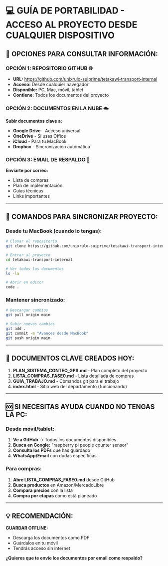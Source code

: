 # 💻 GUÍA DE PORTABILIDAD - ACCESO AL PROYECTO DESDE CUALQUIER DISPOSITIVO

## 📱 **OPCIONES PARA CONSULTAR INFORMACIÓN:**

### **OPCIÓN 1: REPOSITORIO GITHUB** 🌐
- **URL:** https://github.com/unixrulo-suiprime/tetakawi-transport-internal
- **Acceso:** Desde cualquier navegador
- **Disponible:** PC, Mac, móvil, tablet
- **Contiene:** Todos los documentos del proyecto

### **OPCIÓN 2: DOCUMENTOS EN LA NUBE** ☁️
**Subir documentos clave a:**
- **Google Drive** - Acceso universal
- **OneDrive** - Si usas Office
- **iCloud** - Para tu MacBook
- **Dropbox** - Sincronización automática

### **OPCIÓN 3: EMAIL DE RESPALDO** 📧
**Enviarte por correo:**
- Lista de compras
- Plan de implementación
- Guías técnicas
- Links importantes

---

## 🔄 **COMANDOS PARA SINCRONIZAR PROYECTO:**

### **Desde tu MacBook (cuando lo tengas):**
```bash
# Clonar el repositorio
git clone https://github.com/unixrulo-suiprime/tetakawi-transport-internal.git

# Entrar al proyecto
cd tetakawi-transport-internal

# Ver todos los documentos
ls -la

# Abrir en editor
code .
```

### **Mantener sincronizado:**
```bash
# Descargar cambios
git pull origin main

# Subir nuevos cambios
git add .
git commit -m "Avances desde MacBook"
git push origin main
```

---

## 📂 **DOCUMENTOS CLAVE CREADOS HOY:**

1. **PLAN_SISTEMA_CONTEO_GPS.md** - Plan completo del proyecto
2. **LISTA_COMPRAS_FASE0.md** - Lista detallada de compras
3. **GUIA_TRABAJO.md** - Comandos git para el trabajo
4. **index.html** - Sitio web del departamento (funcionando)

---

## 🆘 **SI NECESITAS AYUDA CUANDO NO TENGAS LA PC:**

### **Desde móvil/tablet:**
1. **Ve a GitHub** → Todos los documentos disponibles
2. **Busca en Google:** "raspberry pi people counter sensor"
3. **Consulta los PDFs** que has guardado
4. **WhatsApp/Email** con dudas específicas

### **Para compras:**
1. **Abre LISTA_COMPRAS_FASE0.md** desde GitHub
2. **Busca productos** en Amazon/MercadoLibre
3. **Compara precios** con la lista
4. **Compra por etapas** como está planeado

---

## 💡 **RECOMENDACIÓN:**

**GUARDAR OFFLINE:**
- Descarga los documentos como PDF
- Guárdalos en tu móvil
- Tendrás acceso sin internet

**¿Quieres que te envíe los documentos por email como respaldo?**